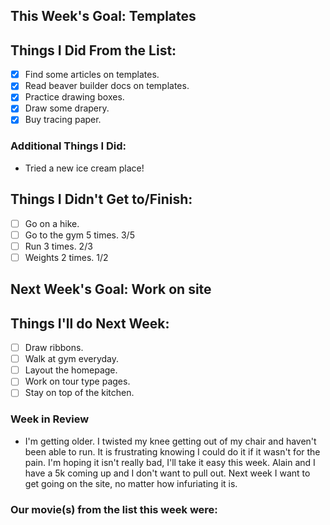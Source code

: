 ## This Week's Goal: Templates

## Things I Did From the List:

- [x] Find some articles on templates.
- [x] Read beaver builder docs on templates.
- [x] Practice drawing boxes.
- [x] Draw some drapery.
- [x] Buy tracing paper.

### Additional Things I Did:

- Tried a new ice cream place!

## Things I Didn't Get to/Finish:

- [ ] Go on a hike.
- [ ] Go to the gym 5 times. 3/5
- [ ] Run 3 times. 2/3
- [ ] Weights 2 times. 1/2

## Next Week's Goal: Work on site

## Things I'll do Next Week:

- [ ] Draw ribbons.
- [ ] Walk at gym everyday.
- [ ] Layout the homepage.
- [ ] Work on tour type pages.
- [ ] Stay on top of the kitchen.

### Week in Review

- I'm getting older. I twisted my knee getting out of my chair and haven't been able to run. It is frustrating knowing I could do it if it wasn't for the pain. I'm hoping it isn't really bad, I'll take it easy this week. Alain and I have a 5k coming up and I don't want to pull out. Next week I want to get going on the site, no matter how infuriating it is.

### Our movie(s) from the list this week were: